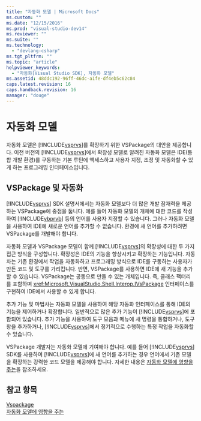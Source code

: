 ```yaml
---
title: "자동화 모델 | Microsoft Docs"
ms.custom: ""
ms.date: "12/15/2016"
ms.prod: "visual-studio-dev14"
ms.reviewer: ""
ms.suite: ""
ms.technology: 
  - "devlang-csharp"
ms.tgt_pltfrm: ""
ms.topic: "article"
helpviewer_keywords: 
  - "자동화[Visual Studio SDK], 자동화 모델"
ms.assetid: 48ddc192-96ff-46dc-a1fe-df4eb5c62c84
caps.latest.revision: 16
caps.handback.revision: 16
manager: "douge"
---
```

# 자동화 모델
자동화 모델은 [!INCLUDE[vsprvs](../assembler/masm/includes/vsprvs_md.md)]를 확장하기 위한 VSPackage의 대안을 제공합니다. 이전 버전의 [!INCLUDE[vsprvs](../assembler/masm/includes/vsprvs_md.md)]에서 확장성 모델로 알려진 자동화 모델은 IDE\(통합 개발 환경\)를 구동하는 기본 루틴에 액세스하고 사용자 지정, 조정 및 자동화할 수 있게 하는 프로그래밍 인터페이스입니다.  
  
## VSPackage 및 자동화  
 [!INCLUDE[vsprvs](../assembler/masm/includes/vsprvs_md.md)] SDK 설명서에서는 자동화 모델보다 더 많은 개발 잠재력을 제공하는 VSPackage에 중점을 둡니다. 예를 들어 자동화 모델의 개체에 대한 코드를 작성하여 [!INCLUDE[vbprvb](../Token/vbprvb_md.md)] 등의 언어를 사용자 지정할 수 있습니다. 그러나 자동화 모델을 사용하여 IDE에 새로운 언어를 추가할 수 없습니다. 환경에 새 언어를 추가하려면 VSPackage를 개발해야 합니다.  
  
 자동화 모델과 VSPackage 모델이 함께 [!INCLUDE[vsprvs](../assembler/masm/includes/vsprvs_md.md)]의 확장성에 대한 두 가지 접근 방식을 구성합니다. 확장성은 IDE의 기능을 향상시키고 확장하는 기능입니다. 자동차는 기존 환경에서 작업을 자동화하고 프로그래밍 방식으로 IDE를 구동하는 사용자가 만든 코드 및 도구를 가리킵니다. 반면, VSPackage를 사용하면 IDE에 새 기능을 추가할 수 있습니다. VSPackage는 공동으로 만들 수 있는 개체입니다. 즉, 클래스 팩터리를 포함하며 <xref:Microsoft.VisualStudio.Shell.Interop.IVsPackage> 인터페이스를 구현하여 IDE에서 사용할 수 있게 합니다.  
  
 추가 기능 및 마법사는 자동화 모델을 사용하여 해당 자동화 인터페이스를 통해 IDE의 기능을 제어하거나 확장합니다. 일반적으로 많은 추가 기능이 [!INCLUDE[vsprvs](../assembler/masm/includes/vsprvs_md.md)]에 포함되어 있습니다. 추가 기능을 사용하여 도구 모음과 메뉴에 새 명령을 통합하거나, 도구 창을 추가하거나, [!INCLUDE[vsprvs](../assembler/masm/includes/vsprvs_md.md)]에서 정기적으로 수행하는 특정 작업을 자동화할 수 있습니다.  
  
 VSPackage 개발자는 자동화 모델에 기여해야 합니다. 예를 들어 [!INCLUDE[vsprvs](../assembler/masm/includes/vsprvs_md.md)] SDK를 사용하여 [!INCLUDE[vsprvs](../assembler/masm/includes/vsprvs_md.md)]에 새 언어를 추가하는 경우 언어에서 기존 모델을 확장하는 강력한 코드 모델을 제공해야 합니다. 자세한 내용은 [자동화 모델에 영향을 주는](../Topic/Contributing%20to%20the%20Automation%20Model.md)을 참조하세요.  
  
## 참고 항목  
 [Vspackage](../Topic/VSPackages.md)   
 [자동화 모델에 영향을 주는](../Topic/Contributing%20to%20the%20Automation%20Model.md)